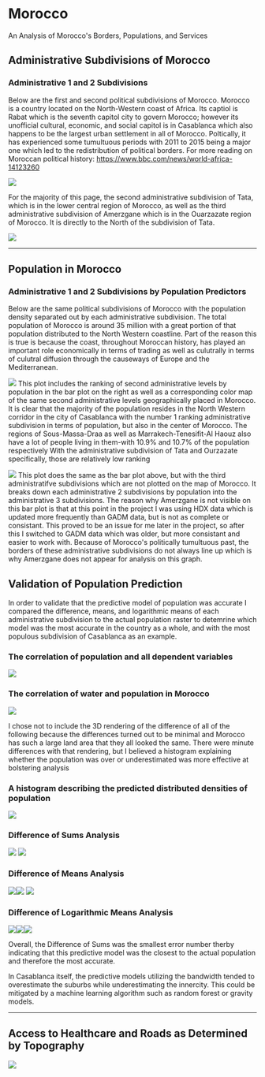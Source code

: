 
# Morocco
An Analysis of Morocco's Borders, Populations, and Services


## Administrative Subdivisions of Morocco
### Administrative 1 and 2 Subdivisions
Below are the first and second political subdivisions of Morocco. Morocco is a country located on the North-Western coast of Africa. Its captiol is Rabat which is the seventh capitol city to govern Morocco; however its unofficial cultural, economic, and social capitol is in Casablanca which also happens to be the largest urban settlement in all of Morocco. Poltically, it has experienced some tumultuous periods with 2011 to 2015 being a major one which led to the redistribution of political borders. 
For more reading on Moroccan political history: https://www.bbc.com/news/world-africa-14123260 

![](github3.png)

For the majority of this page, the second administrative subdivision of Tata, which is in the lower central region of Morocco, as well as the third administrative subdivision of Amerzgane which is in the Ouarzazate region of Morocco. It is directly to the North of the subdivision of Tata.

![](github2.png)
__________________________________________________

## Population in Morocco
### Administrative 1 and 2 Subdivisions by Population Predictors
Below are the same political subdivisions of Morocco with the population density separated out by each administrative subdivision. The total population of Morocco is around 35 million with a great portion of that population distributed to the North Western coastline. Part of the reason this is true is because the coast, throughout Moroccan history, has played an important role economically in terms of trading as well as culutrally in terms of culutral diffusion through the causeways of Europe and the Mediterranean. 

![](Morocco.png)
This plot includes the ranking of second administrative levels by population in the bar plot on the right as well as a corresponding color map of the same second administrative levels geographically placed in Morocco. It is clear that the majority of the population resides in the North Western corridor in the city of Casablanca with the number 1 ranking administrative subdivision in terms of population, but also in the center of Morocco. The regions of Sous-Massa-Draa as well as Marrakech-Tenesifit-Al Haouz also have a lot of people living in them-with 10.9% and 10.7% of the population respectively With the administrative subdivision of Tata and Ourzazate specifically, those are relatively low ranking 

![](mar_adm22_bp.png)
This plot does the same as the bar plot above, but with the third administratifve subdivisions which are not plotted on the map of Morocco. It breaks down each administrative 2 subdivisions by population into the administrative 3 subdivisions. The reason why Amerzgane is not visible on this bar plot is that at this point in the project I was using HDX data which is updated more frequently than GADM data, but is not as complete or consistant. This proved to be an issue for me later in the project, so after this I switched to GADM data which was older, but more consistant and easier to work with. Because of Morocco's politically tumultuous past, the borders of these administrative subdivisions do not always line up which is why Amerzgane does not appear for analysis on this graph. 

## Validation of Population Prediction
In order to validate that the predictive model of population was accurate I compared the difference, means, and logarithmic means of each administrative subdivision to the actual population raster to detemrine which model was the most accurate in the country as a whole, and with the most populous subdivision of Casablanca as an example. 

### The correlation of population and all dependent variables
![](added_R_Fit.png)
### The correlation of water and population in Morocco
![](correlation_plot_Mar.png)

I chose not to include the 3D rendering of the difference of all of the following because the differences turned out to be minimal and Morocco has such a large land area that they all looked the same. There were minute differences with that rendering, but I believed a histogram explaining whether the population was over or underestimated was more effective at bolstering analysis

### A histogram describing the predicted distributed densities of population
![](density_plot_MAR.png)
### Difference of Sums Analysis
![](10.png) ![](5.png)
### Difference of Means Analysis
![](1.png)![](2.png) ![](8.png)
### Difference of Logarithmic Means Analysis 
![](9.png)![](3.png)![](6.png)


Overall, the Difference of Sums was the smallest error number therby indicating that this predictive model was the closest to the actual population and therefore the most accurate. 

In Casablanca itself, the predictive models utilizing the bandwidth tended to overestimate the suburbs while underestimating the innercity. This could be mitigated by a machine learning algorithm such as random forest or gravity models. 
___________________________________________________
## Access to Healthcare and Roads as Determined by Topography
![](access_throughout.png)




